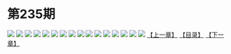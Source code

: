 # 第235期
![](https://mao.mhtupian.com/uploads/img/7563/208323/manhua_12_20151207_2015120709130558106.jpg)
![](https://mao.mhtupian.com/uploads/img/7563/208323/manhua_12_20151207_2015120709130885783.jpg)
![](https://mao.mhtupian.com/uploads/img/7563/208323/manhua_12_20151207_2015120709131259537.jpg)
![](https://mao.mhtupian.com/uploads/img/7563/208323/manhua_12_20151207_2015120709131838045.jpg)
![](https://mao.mhtupian.com/uploads/img/7563/208323/manhua_12_20151207_2015120709132352382.jpg)
![](https://mao.mhtupian.com/uploads/img/7563/208323/manhua_12_20151207_2015120709132920805.jpg)
![](https://mao.mhtupian.com/uploads/img/7563/208323/manhua_12_20151207_2015120709133488782.jpg)
![](https://mao.mhtupian.com/uploads/img/7563/208323/manhua_12_20151207_2015120709133957400.jpg)
![](https://mao.mhtupian.com/uploads/img/7563/208323/manhua_12_20151207_2015120709134310681.jpg)
![](https://mao.mhtupian.com/uploads/img/7563/208323/manhua_12_20151207_2015120709134841085.jpg)
![](https://mao.mhtupian.com/uploads/img/7563/208323/manhua_12_20151207_2015120709135185849.jpg)
![](https://mao.mhtupian.com/uploads/img/7563/208323/manhua_12_20151207_2015120709135676513.jpg)
![](https://mao.mhtupian.com/uploads/img/7563/208323/manhua_12_20151207_2015120709140047012.jpg)
![](https://mao.mhtupian.com/uploads/img/7563/208323/manhua_12_20151207_2015120709140522691.jpg)
![](https://mao.mhtupian.com/uploads/img/7563/208323/manhua_12_20151207_2015120709141270298.jpg)
![](https://mao.mhtupian.com/uploads/img/7563/208323/manhua_12_20151207_2015120709141666126.jpg)
[【上一章】](./48.md)
[【目录】](./README.md)
[【下一章】](./50.md)
